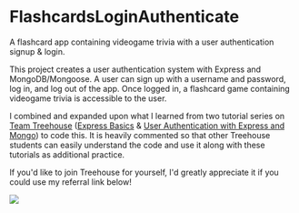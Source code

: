 # FlashcardsLoginAuthenticate
A flashcard app containing videogame trivia with a user authentication signup &amp; login.

This project creates a user authentication system with Express and MongoDB/Mongoose. A user can sign up with a username and password, log in, and log out of the app. Once logged in, a flashcard game containing videogame trivia is accessible to the user.

I combined and expanded upon what I learned from two tutorial series on <a href='https://www.teamtreehouse.com'>Team Treehouse</a> (<a href="https://teamtreehouse.com/library/express-basics-2">Express Basics</a> & <a href="https://teamtreehouse.com/library/user-authentication-with-express-and-mongo">User Authentication with Express and Mongo</a>) to code this. It is heavily commented so that other Treehouse students can easily understand the code and use it along with these tutorials as additional practice. 

If you'd like to join Treehouse for yourself, I'd greatly appreciate it if you could use my referral link below!


<a href="http://referrals.trhou.se/kaylakremer" target="_blank"><img src="https://static.teamtreehouse.com/assets/content/referral-badge-grn.png" /></a>

